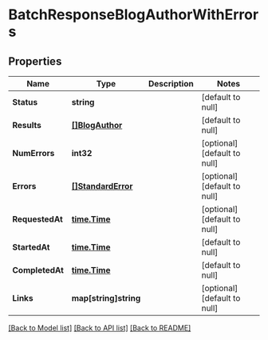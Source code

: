 # BatchResponseBlogAuthorWithErrors

## Properties
Name | Type | Description | Notes
------------ | ------------- | ------------- | -------------
**Status** | **string** |  | [default to null]
**Results** | [**[]BlogAuthor**](BlogAuthor.md) |  | [default to null]
**NumErrors** | **int32** |  | [optional] [default to null]
**Errors** | [**[]StandardError**](StandardError.md) |  | [optional] [default to null]
**RequestedAt** | [**time.Time**](time.Time.md) |  | [optional] [default to null]
**StartedAt** | [**time.Time**](time.Time.md) |  | [default to null]
**CompletedAt** | [**time.Time**](time.Time.md) |  | [default to null]
**Links** | **map[string]string** |  | [optional] [default to null]

[[Back to Model list]](../README.md#documentation-for-models) [[Back to API list]](../README.md#documentation-for-api-endpoints) [[Back to README]](../README.md)

